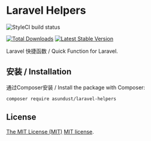 # Laravel Helpers

![StyleCI build status](https://github.styleci.io/repos/509894734/shield)

<a href="https://packagist.org/packages/asundust/laravel-helpers"><img src="https://img.shields.io/packagist/dt/asundust/laravel-helpers" alt="Total Downloads"></a>
<a href="https://packagist.org/packages/asundust/laravel-helpers"><img src="https://img.shields.io/packagist/v/asundust/laravel-helpers" alt="Latest Stable Version"></a>

Laravel 快捷函数 / Quick Function for Laravel.

## 安装 / Installation

通过Composer安装 / Install the package with Composer:

    composer require asundust/laravel-helpers

## License

[The MIT License (MIT)](https://opensource.org/licenses/MIT) [MIT license](LICENSE.md).
